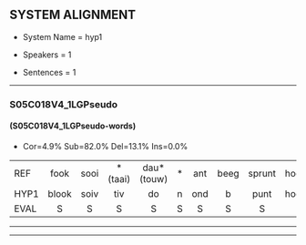 
## SYSTEM ALIGNMENT

- System Name = hyp1

- Speakers = 1

- Sentences = 1

---

### S05C018V4_1LGPseudo

#### (S05C018V4_1LGPseudo-words)

- Cor=4.9%	Sub=82.0%	Del=13.1%	Ins=0.0%

|  |  |  |  |  |  |  |  |  |  |  |  |  |  |  |  |  |  |  |  |  |  |  |  |  |  |  |  |  |  |  |  |  |  |  |  |  |  |  |  |  |  |  |  |  |  |  |  |  |  |  |  |  |  |  |  |  |  |  |  |  |  |
|:--- |:---:|:---:|:---:|:---:|:---:|:---:|:---:|:---:|:---:|:---:|:---:|:---:|:---:|:---:|:---:|:---:|:---:|:---:|:---:|:---:|:---:|:---:|:---:|:---:|:---:|:---:|:---:|:---:|:---:|:---:|:---:|:---:|:---:|:---:|:---:|:---:|:---:|:---:|:---:|:---:|:---:|:---:|:---:|:---:|:---:|:---:|:---:|:---:|:---:|:---:|:---:|:---:|:---:|:---:|:---:|:---:|:---:|:---:|:---:|:---:|:---:|
| REF | fook | sooi | *(taai) | dau*(touw) | * | ant | beeg | sprunt | hool | larst | larst | vout | * | zwoei | fam | * | vaap | * | sprieuw | keng | swoers | doer*(droei) | * | * | * | jien | blard | guul | hoekt | neeuw | noork | vid | zans | leum | *(haas) | * | * | haans | spaai | * | heik*(henk) | * | * | * | roen*(roei) | * | frijk | eem | *t | * | * | grek | * | * | * | * | * | *x | snaaf | * | stuid |
| HYP1 | blook | soiv | tiv | do | n | ond | b | punt | hool |  | lar | las | foud | o | fam |  | rust | fmp | ssprill | king | sproes | dri | r | p | nrd | n | belader | gu | hoekt |  |  |  |  |  |  | neel | noor | k | vit | zas | haa | hant | sp | s | henk | a | ank | roi | rend | ém | uhm | rend | rik | tron | tron | uh | ja | ht | naf | s | stuit |
| EVAL | S | S | S | S | S | S | S | S |  | D | S | S | S | S |  | D | S | S | S | S | S | S | S | S | S | S | S | S |  | D | D | D | D | D | D | S | S | S | S | S | S | S | S | S | S | S | S | S | S | S | S | S | S | S | S | S | S | S | S | S | S |
---

---
